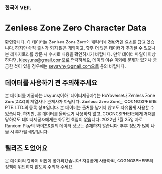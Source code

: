 ### 한국어 VER.

# Zenless Zone Zero Character Data
환영합니다. 이 데이터는 Zenless Zone Zero의 캐릭터에 전반적인 요소를 담고 있습니다. 하지만 아직 출시가 되지 않은 게임이고, 향후 더 많은 데이터가 추가될 수 있으니 본 레파지토리를 방문 시 수시로 내용을 확인하시기 바랍니다. 만약 데이터 파일이 이상하다면, kleeyuns@gmail.com으로 연락하세요, 데이터 이슈 이외에 문제가 있거나 궁금한 것이 있을 경우에는 seyawhy@gmail.com으로 문의 바랍니다.

## 데이터를 사용하기 전 주의해주세요
본 데이터를 제공하는 Usyuns(이하 '데이터제공자')는 HoYoverse나 Zenless Zone Zero(ZZZ)의 계열사나 관계사가 아닙니다. Zenless Zone Zero는 COGNOSPHERE PTE. LTD.의 등록 상표입니다. 본 데이터는 출처를 남기지 않고도 자유롭게 사용할 수 있습니다. 하지만, 본 데이터를 올바르게 사용하지 않고, COGNOSPHERE에게 제재를 당하여도 데이터제공자에게는 아무런 책임이 없습니다. 2022년 7월 25일 자로 Random Play의 와이즈&벨의 데이터 정보는 존재하지 않습니다. 추후 정보가 많이 나올 시 추가될 예정입니다.

## 릴리즈 되었어요
본 데이터의 한국어 버전이 공개되었습니다! 자유롭게 사용하되, COGNOSPHERE의 정책에 위반하지 않도록 주의해 주세요.
